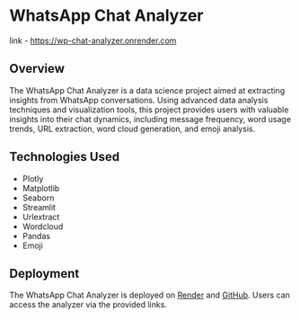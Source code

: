 # WhatsApp Chat Analyzer
link - https://wp-chat-analyzer.onrender.com
## Overview

The WhatsApp Chat Analyzer is a data science project aimed at extracting insights from WhatsApp conversations. Using advanced data analysis techniques and visualization tools, this project provides users with valuable insights into their chat dynamics, including message frequency, word usage trends, URL extraction, word cloud generation, and emoji analysis.

## Technologies Used

- Plotly
- Matplotlib
- Seaborn
- Streamlit
- Urlextract
- Wordcloud
- Pandas
- Emoji

## Deployment

The WhatsApp Chat Analyzer is deployed on [Render](https://render.com/) and [GitHub](https://github.com/). Users can access the analyzer via the provided links.


